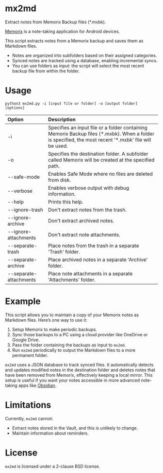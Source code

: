 # mx2md
Extract notes from Memorix Backup files (*.mxbk).

[Memorix](https://play.google.com/store/apps/details?id=panama.android.notes) is a note-taking application for Android devices.

This script extracts notes from a Memorix backup and saves them as Markdown files.
- Notes are organized into subfolders based on their assigned categories.
- Synced notes are tracked using a database, enabling incremental syncs.
- You can use folders as input: the script will select the most recent backup file from within the folder.

# Usage
```
python3 mx2md.py -i [input file or folder] -o [output folder] [options]
```
| Option                 | Description                                                                                                                                             |
|:-----------------------|:--------------------------------------------------------------------------------------------------------------------------------------------------------|
| -i                     | Specifies an input file or a folder containing Memorix Backup files (\*.mxbk). When a folder is specified, the most recent '\*.mxbk' file will be used. |
| -o                     | Specifies the destination folder. A subfolder called Memorix will be created at the specified path.                                                     |
| --safe-mode            | Enables Safe Mode where no files are deleted from disk.                                                                                                 |
| --verbose              | Enables verbose output with debug information.                                                                                                          |
| --help                 | Prints this help.                                                                                                                                       |
| --ignore-trash         | Don't extract notes from the trash.                                                                                                                     |
| --ignore-archive       | Don't extract archived notes.                                                                                                                           |
| --ignore-attachments   | Don't extract note attachments.                                                                                                                         |
| --separate-trash       | Place notes from the trash in a separate 'Trash' folder.                                                                                                |
| --separate-archive     | Place archived notes in a separate 'Archive' folder.                                                                                                    |
| --separate-attachments | Place note attachments in a separate 'Attachments' folder.                                                                                              |

# Example
This script allows you to maintain a copy of your Memorix notes as Markdown files. Here’s one way to use it:
1. Setup Memorix to make periodic backups.
2. Sync those backups to a PC using a cloud provider like OneDrive or Google Drive.
3. Pass the folder containing the backups as input to `mx2md`.
4. Run `mx2md` periodically to output the Markdown files to a more permanent folder.

`mx2md` uses a JSON database to track synced files. It automatically detects and updates modified notes in the destination folder and deletes notes that have been removed from Memorix, effectively keeping a local mirror. This setup is useful if you want your notes accessible in more advanced note-taking apps like [Obsidian](https://obsidian.md/).

# Limitations
Currently, `mx2md` cannot:
- Extract notes stored in the Vault, and this is unlikely to change.
- Maintain information about reminders.

# License
`mx2md` is licensed under a 2-clause BSD license.
